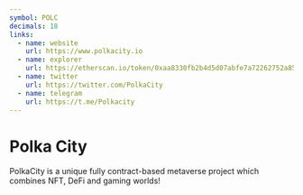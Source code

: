 ```yaml
---
symbol: POLC
decimals: 18
links:
  - name: website
    url: https://www.polkacity.io
  - name: explorer
    url: https://etherscan.io/token/0xaa8330fb2b4d5d07abfe7a72262752a8505c6b37
  - name: twitter
    url: https://twitter.com/PolkaCity
  - name: telegram
    url: https://t.me/Polkacity
---
```


# Polka City

PolkaCity is a unique fully contract-based metaverse project which combines NFT, DeFi and gaming worlds!
